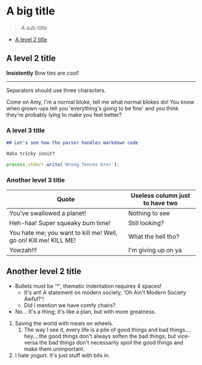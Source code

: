 # A big title

> A sub-title

<!-- TOC START min:2 max:4 -->

* [A level 2 title](a-level-2-title)

<!-- TOC END -->

## A level 2 title

**Insistently** Bow ties are *cool*!

----

Separators should use three characters.

Come on Amy, I'm a normal bloke, tell me what normal blokes do! You know when grown-ups tell you 'everything's going to be fine' and you think they're probably lying to make you feel better?


### A level 3 title

```markdown
## Let's see how the parser handles markdown code

Haha tricky innit?
```

~~~js
process.stderr.write('Wrong fences bro!');
~~~

### Another level 3 title

|Quote|Useless column just to have two|
|---|---|
|You've swallowed a planet!|Nothing to see|
|Heh-haa! Super squeaky bum time!|Still looking?|
|You hate me; you want to kill me! Well, go on! Kill me! KILL ME!|What the hell tho?|
|Yowzah!!!|I'm giving up on ya|

## Another level 2 title

- Bullets must be '*', thematic indentation requires 4 spaces!
  - It's art! A statement on modern society, 'Oh Ain't Modern Society Awful?'!
  - Did I mention we have comfy chairs?
- No… It's a thing; it's like a plan, but with more greatness.

1. Saving the world with meals on wheels.
    1. The way I see it, every life is a pile of good things and bad things.…hey.…the good things don't always soften the bad things; but vice-versa the bad things don't necessarily spoil the good things and make them unimportant.
1. I hate yogurt. It's just stuff with bits in.

